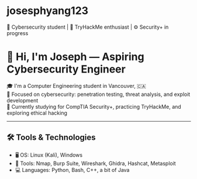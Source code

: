 # josesphyang123
🚀 Cybersecurity student | 🔐 TryHackMe enthusiast | ⚙️ Security+ in progress


# 👋 Hi, I'm Joseph — Aspiring Cybersecurity Engineer

🎓 I'm a Computer Engineering student in Vancouver, 🇨🇦  
🔐 Focused on cybersecurity: penetration testing, threat analysis, and exploit development  
🎯 Currently studying for CompTIA Security+, practicing TryHackMe, and exploring ethical hacking

---

## 🛠️ Tools & Technologies

- 🖥️ OS: Linux (Kali), Windows
- 🧪 Tools: Nmap, Burp Suite, Wireshark, Ghidra, Hashcat, Metasploit
- 💻 Languages: Python, Bash, C++, a bit of Java







